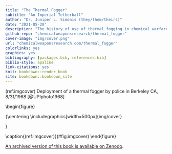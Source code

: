 ```yaml
--- 
title: "The Thermal Fogger"
subtitle: "An Imperial Tetherball"
author: "Dr. Juniper L. Simonis (they/them/theirs)"
date: "2021-05-28"
description: "The history of use of thermal fogging in chemical warfare."
github-repo: "chemicalweaponsresearch/thermal_fogger"
cover-image: "img/cover.png"
url: "chemicalweaponsresearch.com/thermal_fogger"
colorlinks: yes
graphics: yes
bibliography: [packages.bib, references.bib]
biblio-style: apalike
link-citations: yes
knit: bookdown::render_book
site: bookdown::bookdown_site
---
```






(ref:imgcover) Deployment of a thermal fogger by police in Berkeley CA, 8/31/1968 [@UPIphoto1968]

\begin{figure}

{\centering \includegraphics[width=500px]{img/cover} 

}

\caption{(ref:imgcover)}(\#fig:imgcover)
\end{figure}

[An archived version of this book is available on Zenodo](https://doi.org/10.5281/zenodo.4668002).



